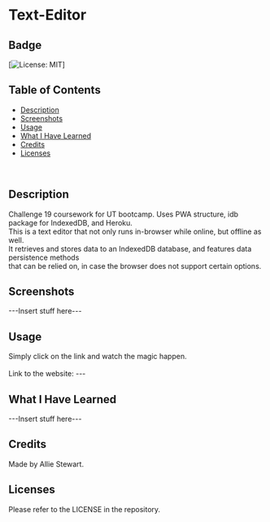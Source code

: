 # Text-Editor

## Badge
[![License: MIT](https://img.shields.io/badge/License-MIT-yellow.svg)]
</br>

## Table of Contents
- [Description](#description)
- [Screenshots](#screenshots)
- [Usage](#usage)
- [What I Have Learned](#what-i-have-learned)
- [Credits](#credits)
- [Licenses](#licenses)
</br>

## Description
Challenge 19 coursework for UT bootcamp. Uses PWA structure, idb package for IndexedDB, and Heroku. </br>
This is a text editor that not only runs in-browser while online, but offline as well. </br>
It retrieves and stores data to an IndexedDB database, and features data persistence methods </br>
that can be relied on, in case the browser does not support certain options. </br>

## Screenshots
---Insert stuff here--- </br>

## Usage
Simply click on the link and watch the magic happen. </br>  
Link to the website: --- </br>

## What I Have Learned
---Insert stuff here--- </br>

## Credits
Made by Allie Stewart. </br>

## Licenses
Please refer to the LICENSE in the repository. </br>